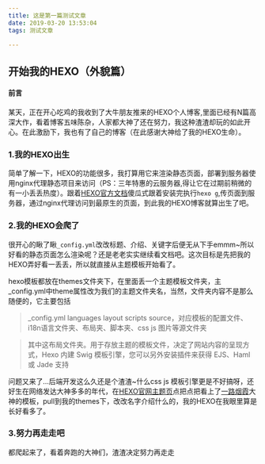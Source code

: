 ```yaml
---
title: 这是第一篇测试文章
date: 2019-03-20 13:53:04
tags: 测试文章

---
```


## 开始我的HEXO（外貌篇）

#### 前言
某天，正在开心吃鸡的我收到了大牛朋友推来的HEXO个人博客,里面已经有N篇高深大作，看着博客五味陈杂，人家都大神了还在努力，我这种渣渣却玩的如此开心。在此激励下，我也有了自己的博客（在此感谢大神给了我的HEXO生命）。
### 1.我的HEXO出生
简单了解一下，HEXO的功能很多，我打算用它来渲染静态页面，部署到服务器使用nginx代理静态项目来访问（PS：三年特惠的云服务器,得让它在过期前稍微的有一小丢丢热度）。跟着[HEXO官方文档](https://hexo.io/zh-cn/docs/)傻瓜式跟着安装完执行`hexo g`,传页面到服务器，通过nginx代理访问到最原生的页面，到此我的HEXO博客就算出生了吧。
### 2.我的HEXO会爬了
很开心的瞅了瞅`_config.yml`改改标题、介绍、关键字后便无从下手emmm~所以好看的静态页面怎么渲染呢？还是老老实实继续看文档吧。这次目标是先把我的HEXO弄好看一丢丢，所以就直接从主题模板开始看了。

hexo模板都放在themes文件夹下，在里面丢一个主题模板文件夹，主_config.yml中theme属性改为我们的主题文件夹名，当然，文件夹内容不是那么随便的，它主要包括
>_config.yml languages layout scripts source，对应模板的配置文件、i18n语言文件夹、布局夹、脚本夹、css js 图片等源文件夹

>其中这布局文件夹。用于存放主题的模板文件，决定了网站内容的呈现方式，Hexo 内建 Swig 模板引擎，您可以另外安装插件来获得 EJS、Haml 或 Jade 支持

问题又来了...后端开发这么久还是个渣渣~什么css js 模板引擎更是不好搞呀，还好生在网络发达大神多多的年代，在[HEXO官网主题页](https://hexo.io/themes/)点把点把看上了[一路烟霞](https://yiluyanxia.site/)大神的模板，pull到我的themes下，改改名字介绍什么的，我的HEXO在我眼里算是长好看多了。
### 3.努力再走走吧
都爬起来了，看着奔跑的大神们，渣渣决定努力再走走
